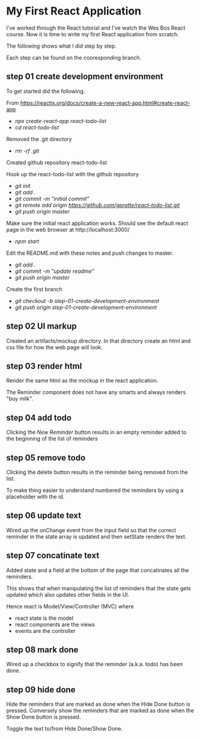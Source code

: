 # My First React Application
I've worked through the React tutorial and I've watch the Wes Bos
React course. Now it is time to write my first React application
from scratch. 

The following shows what I did step by step.

Each step can be found on the cooresponding branch. 

## step 01 create development environment
To get started did the following.

From https://reactjs.org/docs/create-a-new-react-app.html#create-react-app
* _npx create-react-app react-todo-list_
* _cd react-todo-list_ 

Removed the .git directory 
* _rm -rf .git_

Created github repository react-todo-list

Hook up the react-todo-list with the github repository
* _git init_
* _git add ._
* _git commit -m "initial commit"_
* _git remote add origin https://github.com/gpratte/react-todo-list.git_
* _git push origin master_

Make sure the initial react application works. Should see the default react page in the web browser at http://localhost:3000/
* _npm start_


Edit the README.md with these notes and push changes to master.
* _git add ._
* _git commit -m "update readme"_
* _git push origin master_


Create the first branch 
* _git checkout -b step-01-create-development-environment_
* _git push origin step-01-create-development-environment_

## step 02 UI markup
Created an artifacts/mockup directory. In that directory create an 
html and css file for how the web page will look.

## step 03 render html
Render the same html as the mockup in the react application.

The Reminder component does not have any smarts and always renders "buy milk".

## step 04 add todo
Clicking the _New Reminder_ button results in an empty reminder added to the 
beginning of the list of reminders

## step 05 remove todo
Clicking the delete button results in the reminder being removed from the list. 

To make thing easier to understand numbered the reminders by using a placeholder with the id.

## step 06 update text
Wired up the onChange event from the input field so that the correct reminder
in the state array is updated and then setState renders the text. 

## step 07 concatinate text
Added state and a field at the bottom of the page that concatinates all the reminders. 

This shows that when manipulating the list of reminders that the state gets updated 
which also updates other fields in the UI.

Hence react is Model/View/Controller (MVC) where
* react state is the model
* react components are the views
* events are the controller

## step 08 mark done
Wired up a checkbox to signify that the reminder (a.k.a. todo) has been done.

## step 09 hide done
Hide the reminders that are marked as done when the Hide Done button is pressed. 
Conversely show the reminders that are marked as done when the Show Done button is pressed.

Toggle the text to/from Hide Done/Show Done.
 

